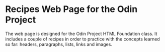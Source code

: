 # Recipes Web Page for the Odin Project

The web page is designed for the Odin Project HTML Foundation class. It includes a couple of recipes in order to practice with the concepts learned so far: headers, paragraphs, lists, links and images.

